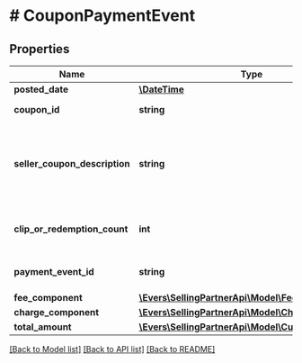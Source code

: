 # # CouponPaymentEvent

## Properties

Name | Type | Description | Notes
------------ | ------------- | ------------- | -------------
**posted_date** | [**\DateTime**](\DateTime.md) |  | [optional]
**coupon_id** | **string** | A coupon identifier. | [optional]
**seller_coupon_description** | **string** | The description provided by the seller when they created the coupon. | [optional]
**clip_or_redemption_count** | **int** | The number of coupon clips or redemptions. | [optional]
**payment_event_id** | **string** | A payment event identifier. | [optional]
**fee_component** | [**\Evers\SellingPartnerApi\Model\FeeComponent**](FeeComponent.md) |  | [optional]
**charge_component** | [**\Evers\SellingPartnerApi\Model\ChargeComponent**](ChargeComponent.md) |  | [optional]
**total_amount** | [**\Evers\SellingPartnerApi\Model\Currency**](Currency.md) |  | [optional]

[[Back to Model list]](../../README.md#models) [[Back to API list]](../../README.md#endpoints) [[Back to README]](../../README.md)
